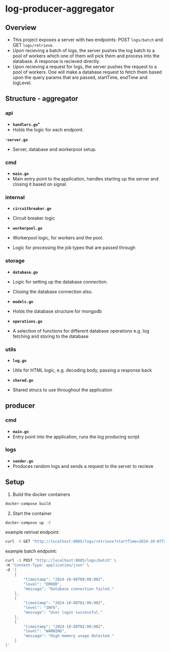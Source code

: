 # log-producer-aggregator

## Overview
- This project exposes a server with two endpoints: POST `logs/batch` and GET `logs/retrieve`.
- Upon recieving a batch of logs, the server pushes the log batch to a pool of workers which one of them will pick them and process into the database. A response is recieved directly.
- Upon recieving a request for logs, the server pushes the request to a pool of workers. One will make a database request to fetch them based upon the query params that are passed, startTime, endTime and logLevel.

## Structure - aggregator
### api
- **`handlers.go`***
- Holds the logic for each endpoint.

-**`server.go`**
- Server, database and workerpool setup.

### cmd
- **`main.go`**
- Main entry point to the application, handles starting up the server and closing it based on signal.

### internal
- **`circuitbreaker.go`**
- Circuit breaker logic

- **`workerpool.go`**
- Workerpool logic, for workers and the pool.
- Logic for processing the job types that are passed through

### storage
- **`database.go`**
- Logic for setting up the database connection.
- Closing the database connection also.

- **`models.go`**
- Holds the database structure for mongodb

- **`operations.go`**
- A selection of functions for different database operations e.g. log fetching and storing to the database

### utils
- **`log.go`**
- Utils for HTML logic, e.g. decoding body, passing a response back

- **`shared.go`**
- Shared strucs to use throughout the application

## producer
### cmd
- **`main.go`**
- Entry point into the application, runs the log producing script

### logs
- **`sender.go`**
- Produces random logs and sends a request to the server to recieve

## Setup

1. Build the docker containers
```bash
docker-compose build
```

2. Start the container
```bash
docker-compose up -d
```

example retrival endpoint:
```bash
curl -X GET "http://localhost:8005/logs/retrieve?startTime=2024-10-07T20:00:00Z&endTime=2024-10-08T08:00:00Z&logLevel=WARNING"
```

example batch endpoint:
```bash
curl -X POST "http://localhost:8005/logs/batch" \
-H "Content-Type: application/json" \
-d '[
    {
        "timestamp": "2024-10-08T00:00:00Z",
        "level": "ERROR",
        "message": "Database connection failed."
    },
    {
        "timestamp": "2024-10-08T01:00:00Z",
        "level": "INFO",
        "message": "User login successful."
    },
    {
        "timestamp": "2024-10-08T02:00:00Z",
        "level": "WARNING",
        "message": "High memory usage detected."
    }
]'
```